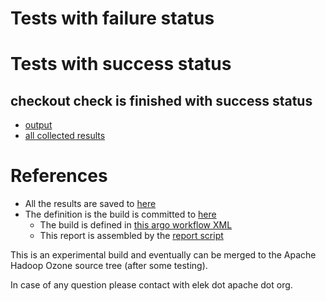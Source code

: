 # Tests with failure status


# Tests with success status

## checkout check is finished with success status

   * [output](https://raw.githubusercontent.com/elek/ozone-ci/master/pr/pr-hdds-2181-k8x8j/checkout/output.log)
   * [all collected results](https://github.com/elek/ozone-ci/tree/master/pr/pr-hdds-2181-k8x8j/checkout)




# References

 * All the results are saved to [here](https://github.com/elek/ozone-ci/tree/master/pr/pr-hdds-2181-k8x8j/)
 * The definition is the build is committed to [here](https://github.com/elek/argo-ozone)
    * The build is defined in [this argo workflow XML](https://github.com/elek/argo-ozone/blob/master/ozone-build.yaml)
    * This report is assembled by the [report script](https://github.com/elek/argo-ozone/blob/master/scripts/report.sh)

This is an experimental build and eventually can be merged to the Apache Hadoop Ozone source tree (after some testing).

In case of any question please contact with elek dot apache dot org.
